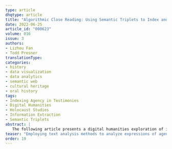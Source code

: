 ```yaml
---
type: article
dhqtype: article
title: "Algorithmic Close Reading: Using Semantic Triplets to Index and Analyze Agency in Holocaust Testimonies"
date: 2022-06-25
article_id: "000623"
volume: 016
issue: 3
authors:
- Lizhou Fan
- Todd Presner
translationType: 
categories:
- history
- data visualization
- data analytics
- semantic web
- cultural heritage
- oral history
tags:
- Indexing Agency in Testimonies
- Digital Humanities
- Holocaust Studies
- Information Extraction
- Semantic Triplets
abstract: |
   The following article presents a digital humanities exploration of indexing and analyzing expressions of agency in Holocaust testimonies. Using a set of text analysis methods to identify, classify, and visualize semantic triplets, we show how attention to agency complements and extends conventional approaches to indexing. Our examples come from two corpora of Holocaust oral histories: the first were conducted in Displaced Persons camps in 1946 by an interviewer named David Boder; the second were conducted by the USC Shoah Foundation Visual History Archive in the 1990s. We focus on two salient testimonies from each corpus in order to describe the methodology and what the analysis of agency can contribute to the writing of microhistories of the Holocaust. Building on semantic web analyses, the methods provide a groundwork for the development of a graph database to search testimonies by agency and thereby provide historical insights about what people report they did and what was done to them.
teaser: "Employing text analysis methods to analyze expressions of agency in Holocaust testimonies."
order: 19
---
```

  
[^abney1996]: Abney, Steven. 1996.  “Partial Parsing via Finite-State Cascades.”    _Nat. Lang. Eng._  2 (4): 337–344. [https://doi.org/10.1017/S1351324997001599](https://doi.org/10.1017/S1351324997001599).  
[^angelietal2015]: Angeli, Gabor, Melvin Jose Johnson Premkumar, and Christopher D. Manning. 2015.  “Leveraging Linguistic Structure For Open Domain Information Extraction.”  In  _Proceedings of the 53rd Annual Meeting of the Association for Computational Linguistics and the 7th International Joint Conference on Natural Language Processing (Volume 1: Long Papers)_ , 344–354. Beijing, China: Association for Computational Linguistics. [https://aclanthology.org/P15-1034](https://aclanthology.org/P15-1034).  
[^bammanetal2019]: Bamman, David, Olivia Lewke, and Anya Mansoor. 2019.  “An annotated dataset of coreference in English literature.”    _arXiv preprint arXiv:1912.01140_ .  
[^bass1997]: Bass, Jack. Interview 30765.  _Visual History Archive_ , USC Shoah Foundation, 1997. Accessed November 1, 2020.   
[^bassfreund1946]: Bassfreund, Jürgen. Interview with David Boder (September 20, 1946).  _Topical Autobiographies of Displaced People_ . 276-318. Also available on:  _Voices of the Holocaust_ , Illinois Institute of Technology. [https://voices.library.iit.edu/interview/bassfreundJ](https://voices.library.iit.edu/interview/bassfreundJ). Accessed November 1, 2020.   
[^boder1949]: Boder, David. 1949.  _I Did Not Interview the Dead_ . University of Illinois Press.   
[^boder1950]: Boder, David. 1950-56.  _Topical Autobiographies of Displaced People_ . UCLA Special Collections, Young Research Library. Unpublished manuscript. Boxes 9-11.  
[^bradleyandpasin2017]: Bradley, John, and Michele Pasin. 2017.  “Fitting Personal Interpretation with the Semantic Web: Lessons Learned from Pliny.”    _DHQ: Digital Humanities Quarterly_  11 (1).  
[^explosionai2020]: Explosion AI. 2020.  “Industrial-Strength Natural Language Processing.”   [https://spacy.io/](https://spacy.io/).  
[^fader2011]: Fader, Anthony, Stephen Soderland, and Oren Etzioni. 2011.  “Identifying Relations for Open Information Extraction.”  In  _Proceedings of the 2011 Conference on Empirical Methods in Natural Language Processing_ , 1535–1545. Edinburgh, Scotland, UK.: Association for Computational Linguistics. [https://www.aclweb.org/anthology/D11-1142](https://www.aclweb.org/anthology/D11-1142).  
[^gruner2011]: Gruner, Wolf. 2011.  “ The Germans Should Expel the Foreigner Hitler : Open Protest and Other Forms of Jewish Defiance in Nazi Germany.”  Edited by David Silberklang.  _Yad Vashem Studies_  39 (2): 13–53.  
[^gruner2016a]: Gruner, Wolf. 2016a.  “Defiance and Protest. A Comparative Micro-Historical Re-Evaluation of Individual Jewish Responses towards Nazi Persecution.”  Edited by Claire Zalc and Tal Bruttmann.  _Microhistories of the Holocaust_ , 209–26.  
[^gruner2016b]: Gruner, Wolf. 2016b.  “Defiance and Protest: Forgotten Acts of Individual Jewish Resistance.”   [https://www.cornell.edu/video/wolf-gruner-jewish-defiance-protest-nazi-germany](https://www.cornell.edu/video/wolf-gruner-jewish-defiance-protest-nazi-germany).  
[^hilberg1992]: Hilberg, Raul. 1992.  _Perpetrators, Victims, Bystanders: The Jewish Catastrophe, 1933-1945_ . Aaron Asher Books New York.  
[^huggingface2019]: Hugging Face. 2019.  “NeuralCoref 4.0: Coreference Resolution in SpaCy with Neural Networks.”  2019. [https://github.com/huggingface/neuralcoref](https://github.com/huggingface/neuralcoref).  
[^hyvonen2020]: Hyvönen, Eero. 2020.  “Using the Semantic Web in Digital Humanities: Shift from Data Publishing to Data-Analysis and Serendipitous Knowledge Discovery.”    _Semantic Web_ ,11(1): 187-193.  
[^jacoby1994]: Jacoby, Erika. Interview 8. Segments, 52-53, 78-82.  _Visual History Archive_ , USC Shoah Foundation, 1994. Accessed November 1, 2020.   
[^jockersandunderwood2015]: Jockers, Matthew L., and Ted Underwood. 2015.  “Text-Mining the Humanities.”    _A New Companion to Digital Humanities_ , Edited by Susan Schreibman, Ray Siemens, and John Unsworth. John Wiley and Sons. 291–306.  
[^jockusch2012]: Jockusch, Laura. 2012.  _Collect and Record! Jewish Holocaust Documentation in Early Postwar Europe_ . Oxford University Press.  
[^kovitzka1946]: Kovitzka (Kaletska), Anna. Interview with David Boder (September 26, 1946).  _Topical Autobiographies of Displaced People_ . 244-275. Also available on:  _Voices of the Holocaust_ , Illinois Institute of Technology. [https://voices.library.iit.edu/interview/kaletskaA](https://voices.library.iit.edu/interview/kaletskaA). Accessed November 1, 2020.   
[^labovandwaletsky1997]: Labov, William, and Joshua Waletzky. 1997.  “Narrative Analysis: Oral Versions of Personal Experience.”    _Journal of Narrative & Life History_  7 (1–4): 3–38.  
[^luft2015]: Luft, Aliza. 2015.  “Toward a Dynamic Theory of Action at the Micro Level of Genocide: Killing, Desistance, and Saving in 1994 Rwanda.”    _Sociological Theory_  33.2: 148–72.  
[^mausametal2012]: Mausam, Michael Schmitz, Stephen Soderland, Robert Bart, and Oren Etzioni. 2012.  “Open Language Learning for Information Extraction.”  In  _Proceedings of the 2012 Joint Conference on Empirical Methods in Natural Language Processing and Computational Natural Language Learning_ , 523–534. Jeju Island, Korea: Association for Computational Linguistics. [https://www.aclweb.org/anthology/D12-1048](https://www.aclweb.org/anthology/D12-1048).  
[^peter2001]: Peter, Dingley Andrew. 2001. Data replication system and method. US6304882B1, issued October 16, 2001. [https://worldwide.espacenet.com/patent/search/family/009930067/publication/US2003145022A1?q=US2003145022](https://worldwide.espacenet.com/patent/search/family/009930067/publication/US2003145022A1?q=US2003145022).  
[^presner2016]: Presner, Todd. 2016.  “The Ethics of the Algorithm: Close and Distant Listening to the Shoah Foundation Visual History Archive.”  In  _Probing the Ethics of Holocaust Culture_ , edited by Claudio Fogu, Wulf Kansteiner, and Todd Presner, 175–202. Harvard University Press.  
[^rosen2010]: Rosen, Alan. 2010.  _The Wonder of Their Voices: The 1946 Holocaust Interviews of David Boder_ . Oxford University Press.  
[^rothberg2019]: Rothberg, Michael. 2019.  _The Implicated Subject: Beyond Victims and Perpetrators_ . Stanford University Press.  
[^rusher2006]: Rusher, Jack. 2006.  “Triple Store.”  2006. [https://www.w3.org/2001/sw/Europe/events/20031113-storage/positions/rusher.html](https://www.w3.org/2001/sw/Europe/events/20031113-storage/positions/rusher.html).  
[^saldiasandroy2020]: Saldias, Belen, and Deb Roy. 2020.  “Exploring Aspects of Similarity between Spoken Personal Narratives by Disentangling Them into Narrative Clause Types.”  In  _Proceedings of the First Joint Workshop on Narrative Understanding, Storylines, and Events_ , 78–86. Online: Association for Computational Linguistics. [https://doi.org/10.18653/v1/2020.nuse-1.10](https://doi.org/10.18653/v1/2020.nuse-1.10).  
[^stenetorpetal2012]: Stenetorp, Pontus, Sampo Pyysalo, Goran Topić, Tomoko Ohta, Sophia Ananiadou, and Jun’ichi Tsujii.  “BRAT: a web-based tool for NLP-assisted text annotation.”  In  _Proceedings of the Demonstrations at the 13th Conference of the European Chapter of the Association for Computational Linguistics_ , pp. 102-107. 2012.  
[^swansonetal2014]: Swanson, Reid, Elahe Rahimtoroghi, Thomas Corcoran, and Marilyn Walker. 2014.  “Identifying Narrative Clause Types in Personal Stories.”  In  _Proceedings of the 15th Annual Meeting of the Special Interest Group on Discourse and Dialogue (SIGDIAL)_ , 171–180. Philadelphia, PA, U.S.A.: Association for Computational Linguistics. [https://doi.org/10.3115/v1/W14-4323](https://doi.org/10.3115/v1/W14-4323).  
[^apache2017]: The Apache Software Foundation. 2017.  “Welcome to Apache OpenNLP.”  2017. [http://opennlp.apache.org/](http://opennlp.apache.org/).  
[^underwood2019]: Underwood, T. 2019.  _Distant Horizons: Digital Evidence and Literary Change_ . University of Chicago Press.   
[^uscshoahfoundation2006]: USC Shoah Foundation. 2006.  _Indexing Guidelines_ . [https://sfi.usc.edu/sites/default/files/docfiles/Indexing_Guidelines_0.pdf](https://sfi.usc.edu/sites/default/files/docfiles/Indexing_Guidelines_0.pdf).  
[^voices]:    _Voices of the Holocaust_ . Illinois Institute of Technology, Paul V. Galvin Library. [https://voices.library.iit.edu/](https://voices.library.iit.edu/).   
[^wieviorka2006]: Wieviorka, Annette. 2006.  _The Era of the Witness_ . Translated by Jared Stark. Cornell University Press.  
[^wuandweld2010]: Wu, Fei, and Daniel S. Weld. 2010.  “Open Information Extraction Using Wikipedia.”  In  _Proceedings of the 48th Annual Meeting of the Association for Computational Linguistics_ , 118–127. Uppsala, Sweden: Association for Computational Linguistics. [https://www.aclweb.org/anthology/P10-1013](https://www.aclweb.org/anthology/P10-1013).  
[^yatesetal2007]: Yates, Alexander, Michele Banko, Matthew Broadhead, Michael Cafarella, Oren Etzioni, and Stephen Soderland. 2007.  “TextRunner: Open Information Extraction on the Web.”  In  _Proceedings of Human Language Technologies: The Annual Conference of the North American Chapter of the Association for Computational Linguistics (NAACL-HLT)_ , 25–26. Rochester, New York, USA: Association for Computational Linguistics. [https://www.aclweb.org/anthology/N07-4013](https://www.aclweb.org/anthology/N07-4013).  
[^zalcandbruttman2016]: Zalc, Claire, and Tal Bruttmann, eds. 2016.  _Microhistories of the Holocaust_ . Berghahn Books.  